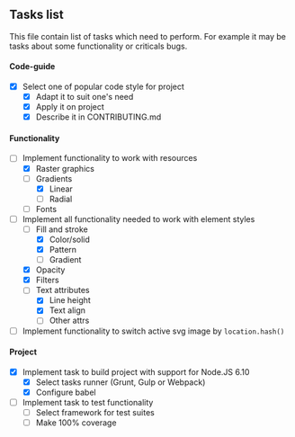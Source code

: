 ## Tasks list
This file contain list of tasks which need to perform. For example it may be tasks about some functionality or criticals bugs.

#### Code-guide
- [x] Select one of popular code style for project
   - [x] Adapt it to suit one's need
   - [x] Apply it on project
   - [x] Describe it in CONTRIBUTING.md

#### Functionality
- [ ] Implement functionality to work with resources
   - [x] Raster graphics
   - [ ] Gradients
      - [x] Linear
      - [ ] Radial
   - [ ] Fonts
- [ ] Implement all functionality needed to work with element styles
   - [ ] Fill and stroke
      - [x] Color/solid
      - [x] Pattern
      - [ ] Gradient
   - [x] Opacity
   - [x] Filters
   - [ ] Text attributes
      - [x] Line height
      - [x] Text align
      - [ ] Other attrs
- [ ] Implement functionality to switch active svg image by `location.hash()`

#### Project
- [x] Implement task to build project with support for Node.JS 6.10
   - [x] Select tasks runner (Grunt, Gulp or Webpack)
   - [x] Configure babel
- [ ] Implement task to test functionality
   - [ ] Select framework for test suites
   - [ ] Make 100% coverage
